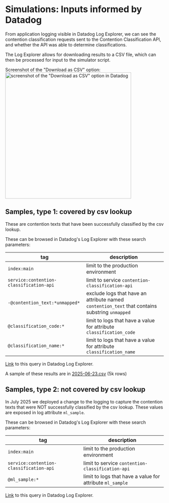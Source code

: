 # Simulations: Inputs informed by Datadog

From application logging visible in Datadog Log Explorer, we can see the contention classification requests sent to the Contention Classification API, and whether the API was able to determine classifications.

The Log Explorer allows for downloading results to a CSV file, which can then be processed for input to the simulator script. 

Screenshot of the "Download as CSV" option:  
<img src='https://github.com/user-attachments/assets/3b8f8ef9-1863-47ff-9adf-3544bba6096f' alt='screenshot of the "Download as CSV" option in Datadog' width=400/>

## Samples, type 1: covered by csv lookup

These are contention texts that have been successfully classified by the csv lookup.

These can be browsed in Datadog's Log Explorer with these search parameters:

| tag | description |
| --- | --- |
| `index:main` | limit to the production environment  |
| `service:contention-classification-api` | limit to service `contention-classification-api`  |
| `-@contention_text:*unmapped*` |  exclude logs that have an attribute named `contention_text` that contains substring `unmapped` |
| `@classification_code:*` | limit to logs that have a value for attribute `classification_code`  |
| `@classification_name:*` |  limit to logs that have a value for attribute `classification_name`   |

[Link](https://vagov.ddog-gov.com/logs?query=service%3Acontention-classification-api%20%40classification_code%3A%2A%20%40classification_name%3A%2A&agg_m=count&agg_m_source=base&agg_t=count&clustering_pattern_field_path=%40contention_text&cols=%40contention_text%2C%40classification_code%2C%40classification_name&fromUser=true&messageDisplay=inline&refresh_mode=sliding&storage=hot&stream_sort=desc&viz=stream&from_ts=1751728044281&to_ts=1751900844281&live=true) to this query in Datadog Log Explorer.

A sample of these results are in [2025-06-23.csv](./extracts/2025-06-23.csv) (5k rows)


## Samples, type 2: not covered by csv lookup

In July 2025 we deployed a change to the logging to capture the contention texts that were NOT successfully classified by the csv lookup. These values are exposed in log attribute `ml_sample`.

These can be browsed in Datadog's Log Explorer with these search parameters:

| tag | description |
| --- | --- |
| `index:main` |  limit to the production environment   |
| `service:contention-classification-api` | limit to service `contention-classification-api`  |
| `@ml_sample:*` |  limit to logs that have a value for attribute `ml_sample`    |

[Link](https://vagov.ddog-gov.com/logs?query=service%3Acontention-classification-api%20%40ml_sample%3A%2A&agg_m=count&agg_m_source=base&agg_t=count&cols=%40ml_sample%2C%40classification_code%2C%40classification_method%2C%40classification_name%2C%40claim_type&fromUser=true&index=main&messageDisplay=inline&refresh_mode=sliding&storage=hot&stream_sort=time%2Cdesc&viz=stream&from_ts=1751727109483&to_ts=1751899909483&live=true) to this query in Datadog Log Explorer.
